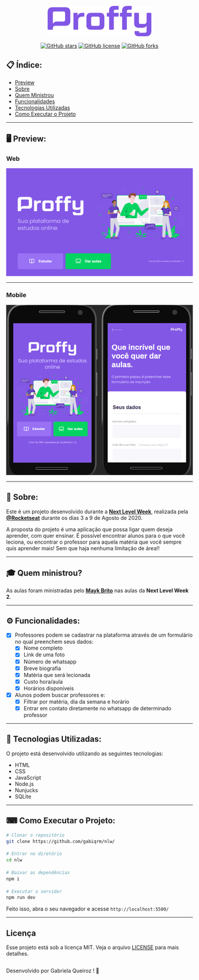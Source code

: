<p align="center">
   <img src="./public/images/logor.png" alt="Proffy" width="280"/>
</p>

<div align="center">

[![GitHub stars](https://img.shields.io/github/stars/gabiqrm/nlw)](https://github.com/gabiqrm/nlw)<space> <space>[![GitHub license](https://img.shields.io/github/license/gabiqrm/nlw)](https://github.com/gabiqrm/nlw/blob/master/LICENSE)<space> <space>[![GitHub forks](https://img.shields.io/github/forks/gabiqrm/nlw)](https://github.com/gabiqrm/nlw/)

</div>

## 📋 Índice:

- [Preview](#-preview)
- [Sobre](#-sobre)
- [Quem Ministrou](#-quem-ministrou)
- [Funcionalidades](#-funcionalidades)
- [Tecnologias Utilizadas](#-tecnologias-utilizadas)
- [Como Executar o Projeto](#-como-executar-o-projeto)

---

## 🖥 Preview:

### Web
<p>  
  <img alt="Web Preview" title="Web-preview" src="./public/images/webr.png" width="800px">
</p>

---

### Mobile

<p>
  <img alt="Mobile Preview" title="Mobile-preview"  src="./public/images/mobiler.png" width="800px">
  
</p>


---
## 📖 Sobre:

Este é um projeto desenvolvido durante a **[Next Level Week](https://nextlevelweek.com/)**, realizada pela **[@Rocketseat](https://github.com/Rocketseat)** durante os dias 3 a 9 de Agosto de 2020.

A proposta do projeto é uma aplicação que possa ligar quem deseja aprender, com quer ensinar. É possível encontrar alunos para o que você leciona, ou encontrar o professor para aquela matéria que você sempre quis aprender mais! Sem que haja nenhuma limitação de área!! 

--- 
## 🎓 Quem ministrou?

As aulas foram ministradas pelo **[Mayk Brito](https://github.com/maykbrito)** nas aulas da **Next Level Week 2**.

---

## ⚙️ Funcionalidades:

- [x] Professores podem se cadastrar na plataforma através de um formulário no qual preenchem seus dados:
  - [x] Nome completo
  - [x] Link de uma foto
  - [x] Número de whatsapp
  - [x] Breve biografia
  - [x] Matéria que será lecionada
  - [x] Custo hora/aula
  - [x] Horários disponíveis

- [x] Alunos podem buscar professores e:
  - [x] Filtrar por matéria, dia da semana e horário
  - [x] Entrar em contato diretamente no whatsapp de determinado professor

--- 

## 🚀 Tecnologias Utilizadas:

O projeto está desenvolvido utilizando as seguintes tecnologias:

- HTML
- CSS
- JavaScript
- Node.js 
- Nunjucks 
- SQLite 

--- 

## ⌨ Como Executar o Projeto:

```bash
# Clonar o repositório
git clone https://github.com/gabiqrm/nlw/

# Entrar no diretório
cd nlw

# Baixar as dependências
npm i

# Executar o servidor
npm run dev
```

Feito isso, abra o seu navegador e acesse `http://localhost:5500/`

---
## Licença
Esse projeto está sob a licença MIT. Veja o arquivo [LICENSE](LICENSE) para mais detalhes.


##
Desenvolvido por Gabriela Queiroz ! 💜
